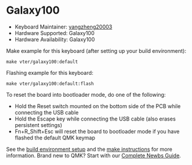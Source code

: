 # Galaxy100

* Keyboard Maintainer: [yangzheng20003](https://github.com/yangzheng20003)
* Hardware Supported: Galaxy100
* Hardware Availability: Galaxy100

Make example for this keyboard (after setting up your build environment):

    make vter/galaxy100:default
        
Flashing example for this keyboard:

    make vter/galaxy100:default:flash

To reset the board into bootloader mode, do one of the following:

* Hold the Reset switch mounted on the bottom side of the PCB while connecting the USB cable
* Hold the Escape key while connecting the USB cable (also erases persistent settings)
* Fn+R_Shift+Esc will reset the board to bootloader mode if you have flashed the default QMK keymap

See the [build environment setup](https://docs.qmk.fm/#/getting_started_build_tools) and the [make instructions](https://docs.qmk.fm/#/getting_started_make_guide) for more information. Brand new to QMK? Start with our [Complete Newbs Guide](https://docs.qmk.fm/#/newbs).
